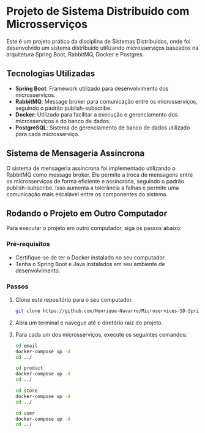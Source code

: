 # Projeto de Sistema Distribuído com Microsserviços

Este é um projeto prático da disciplina de Sistemas Distribuídos, onde foi desenvolvido um sistema distribuído utilizando microsserviços baseados na arquitetura Spring Boot, RabbitMQ, Docker e Postgres.

## Tecnologias Utilizadas

- **Spring Boot**: Framework utilizado para desenvolvimento dos microsserviços.
- **RabbitMQ**: Message broker para comunicação entre os microsserviços, seguindo o padrão publish-subscribe.
- **Docker**: Utilizado para facilitar a execução e gerenciamento dos microsserviços e do banco de dados.
- **PostgreSQL**: Sistema de gerenciamento de banco de dados utilizado para cada microsserviço.

## Sistema de Mensageria Assíncrona

O sistema de mensageria assíncrona foi implementado utilizando o RabbitMQ como message broker. Ele permite a troca de mensagens entre os microsserviços de forma eficiente e assíncrona, seguindo o padrão publish-subscribe. Isso aumenta a tolerância a falhas e permite uma comunicação mais escalável entre os componentes do sistema.

## Rodando o Projeto em Outro Computador

Para executar o projeto em outro computador, siga os passos abaixo:

### Pré-requisitos

- Certifique-se de ter o Docker instalado no seu computador.
- Tenha o Spring Boot e Java instalados em seu ambiente de desenvolvimento.

### Passos

1. Clone este repositório para o seu computador.
   ```bash
   git clone https://github.com/Henrique-Navarro/Microservices-SD-SpringBoot.git
2. Abra um terminal e navegue até o diretório raiz do projeto.
3. Para cada um dos microsserviços, execute os seguintes comandos:

   ```bash
   cd email
   docker-compose up -d
   cd ../
   ```
   ```bash
   cd product
   docker-compose up -d
   cd ../
   ```
   ```bash
   cd store
   docker-compose up -d
   cd ../
   ```
   ```bash
   cd user
   docker-compose up -d
   cd ../
   ```
